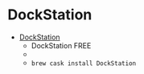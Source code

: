# DockStation
- [DockStation](https://dockstation.io/)
  -  DockStation FREE
  - 
  - `brew cask install DockStation`
